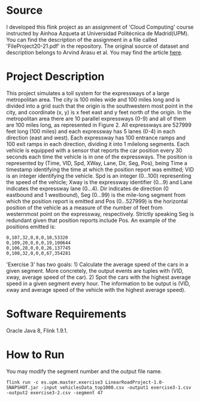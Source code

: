 # Source
I developed this flink project as an assignment of 'Cloud Computing' course instructed by Ainhoa Azqueta at Universidad Politécnica de Madrid(UPM). You can find the description of the assignment in a file called 'FileProject20-21.pdf' in the repository. The original source of dataset and description belongs to Arvind Arasu et al. You may find the article [here](https://www.cs.brandeis.edu/~anurag/publications/linearroad-04.pdf). 

# Project Description
This project simulates a toll system for the expressways of a large metropolitan area. The city is 100 miles wide and 100 miles long and is divided into a grid such that the origin is the southwestern most point in the city, and coordinate (x, y) is x feet east and y feet north of the origin. In the metropolitan area there are 10 parallel expressways (0-9) and all of them are 100 miles long, as represented in Figure 2. All expressways are 527999 feet long (100 miles) and each expressway has 5 lanes (0-4) in each direction (east and west). Each expressway has 100 entrance ramps and 100 exit ramps in each direction, dividing it into 1 milelong segments. Each vehicle is equipped with a sensor that reports the car position every 30 seconds each time the vehicle is in one of the expressways. The position is represented by (Time, VID, Spd, XWay, Lane, Dir, Seg, Pos), being Time a timestamp identifying the time at which the position report was emitted; VID is an integer identifying the vehicle. Spd is an integer (0...100) representing the speed of the vehicle; Xway is the expressway identifier (0…9) and Lane indicates the expressway lane (0…4). Dir indicates de direction (0 eastbound and 1 westbound), Seg (0…99) is the mile-long segment from which the position report is emitted and Pos (0…527999) is the horizontal position of the vehicle as a measure of the number of feet from westernmost point on the expressway, respectively. Strictly speaking Seg is redundant given that position reports include Pos. An example of the positions emitted is:
```
0,107,32,0,0,0,10,53320
0,109,20,0,0,0,19,100644
0,106,28,0,0,0,26,137745
0,108,32,0,0,0,67,354281
```

'Exercise 3' has two goals: 1) Calculate the average speed of the cars in a given segment. More concretely, the output events are tuples with (VID, xway, average speed of the car).
2) Spot the cars with the highest average speed in a given segment every hour. The information to be output is (VID, xway and average speed of the vehicle with the highest average speed). 

# Software Requirements
Oracle Java 8, Flink 1.9.1.

# How to Run
You may modify the segment number and the output file name.
```
flink run -c es.upm.master.exercise3 LinearRoadProject-1.0-SNAPSHOT.jar -input vehiclesData_top1000.csv -output1 exercise3-1.csv -output2 exercise3-2.csv -segment 47
```
